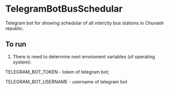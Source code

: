 # TelegramBotBusSchedular
Telegram bot for showing schedular of all intercity bus stations in Chuvash republic.

## To run

1) There is need to determine next enviroment variables (of operating system):

  TELEGRAM_BOT_TOKEN - token of telegram bot;
  
  TELEGRAM_BOT_USERNAME - username of telegram bot
